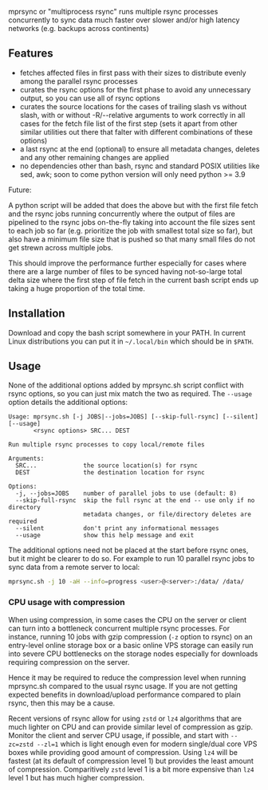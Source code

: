 mprsync or "multiprocess rsync" runs multiple rsync processes concurrently to sync data
much faster over slower and/or high latency networks (e.g. backups across continents)


## Features

- fetches affected files in first pass with their sizes to distribute evenly among the
  parallel rsync processes
- curates the rsync options for the first phase to avoid any unnecessary output, so you
  can use all of rsync options
- curates the source locations for the cases of trailing slash vs without slash, with
  or without -R/--relative arguments to work correctly in all cases for the fetch file
  list of the first step (sets it apart from other similar utilities out there
  that falter with different combinations of these options)
- a last rsync at the end (optional) to ensure all metadata changes, deletes and any
  other remaining changes are applied
- no dependencies other than bash, rsync and standard POSIX utilities like sed, awk;
  soon to come python version will only need python >= 3.9

Future:

A python script will be added that does the above but with the first file fetch
and the rsync jobs running concurrently where the output of files are pipelined to the
rsync jobs on-the-fly taking into account the file sizes sent to each job so far
(e.g. prioritize the job with smallest total size so far), but also have a minimum file
size that is pushed so that many small files do not get strewn across multiple jobs.

This should improve the performance further especially for cases where there are a large
number of files to be synced having not-so-large total delta size where the first step of
file fetch in the current bash script ends up taking a huge proportion of the total time.


## Installation

Download and copy the bash script somewhere in your PATH. In current Linux
distributions you can put it in `~/.local/bin` which should be in `$PATH`.


## Usage

None of the additional options added by mprsync.sh script conflict with rsync options,
so you can just mix match the two as required. The `--usage` option details the
additional options:

```
Usage: mprsync.sh [-j JOBS|--jobs=JOBS] [--skip-full-rsync] [--silent] [--usage]
       <rsync options> SRC... DEST

Run multiple rsync processes to copy local/remote files

Arguments:
  SRC...             the source location(s) for rsync
  DEST               the destination location for rsync

Options:
  -j, --jobs=JOBS    number of parallel jobs to use (default: 8)
  --skip-full-rsync  skip the full rsync at the end -- use only if no directory
                     metadata changes, or file/directory deletes are required
  --silent           don't print any informational messages
  --usage            show this help message and exit
```

The additional options need not be placed at the start before rsync ones, but it might
be clearer to do so. For example to run 10 parallel rsync jobs to sync data from a
remote server to local:

```sh
mprsync.sh -j 10 -aH --info=progress <user>@<server>:/data/ /data/
```

### CPU usage with compression

When using compression, in some cases the CPU on the server or client can turn
into a bottleneck concurrent multiple rsync processes. For instance, running 10 jobs
with gzip compression (`-z` option to rsync) on an entry-level online storage box or
a basic online VPS storage can easily run into severe CPU bottlenecks on the storage
nodes especially for downloads requiring compression on the server.

Hence it may be required to reduce the compression level when running mprsync.sh
compared to the usual rsync usage. If you are not getting expected benefits in
download/upload performance compared to plain rsync, then this may be a cause.

Recent versions of rsync allow for using `zstd` or `lz4` algorithms that are much
lighter on CPU and can provide similar level of compression as gzip. Monitor the
client and server CPU usage, if possible, and start with `--zc=zstd --zl=1` which is
light enough even for modern single/dual core VPS boxes while providing good amount
of compression. Using `lz4` will be fastest (at its default of compression level 1)
but provides the least amount of compression. Comparitively `zstd` level 1 is a bit
more expensive than `lz4` level 1 but has much higher compression.
